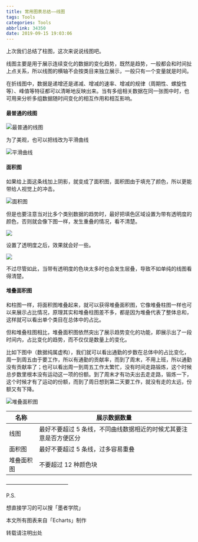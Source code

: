 ```yaml
---
title: 常用图表总结——线图
tags: Tools
categories: Tools
abbrlink: 34350
date: 2019-09-15 19:03:06
---
```




上次我们总结了柱图，这次来说说线图吧。

线图主要是用于展示连续变化的数据的变化趋势，既然是趋势，一般都会和时间扯上点关系，所以线图的横轴不会按类目来独立展示，一般只有一个变量就是时间。

在折线图中，数据是递增还是递减、增减的速率、增减的规律（周期性、螺旋性等）、峰值等特征都可以清晰地反映出来。当有多组相关数据在同一张图中时，也可用来分析多组数据随时间变化的相互作用和相互影响。



#### 最普通的线图

![最普通的线图](http://image.tubbodetang.site/line_1.png)

为了美观，也可以把线改为平滑曲线

![平滑曲线](http://image.tubbodetang.site/line_2.png)

#### 面积图

如果给上面这条线加上阴影，就变成了面积图，面积图由于填充了颜色，所以更能带给人视觉上的冲击。

![面积图](http://image.tubbodetang.site/line_3.png)

但是也要注意当对比多个类别数据的趋势时，最好把填色区域设置为带有透明度的颜色，否则就会像下图一样，发生重叠的情况，看不清楚。

![](http://image.tubbodetang.site/line_5.png)

设置了透明度之后，效果就会好一些。

![](http://image.tubbodetang.site/line_4.png)

不过尽管如此，当带有透明度的色块太多时也会发生层叠，导致不如单纯的线图看得清楚。



#### 堆叠面积图

和柱图一样，将面积图堆叠起来，就可以获得堆叠面积图，它像堆叠柱图一样也可以来展示占比情况，原理其实和堆叠柱图差不多，都是因为堆叠代表了整体总和，这样就可以看出单个类目在总体中的占比。

但和堆叠柱图相比，堆叠面积图依然突出了展示趋势变化的功能，即展示出了一段时间内，占比变化的趋势，而不仅仅是数量上的变化。

比如下图中（数据纯属虚构），我们就可以看出通勤的步数在总体中的占比变化，周一到周五由于要工作，所以有通勤的贡献率，而到了周末，不用上班，所以通勤没有贡献率了；也可以看出周一到周五工作太繁忙，没有时间走路锻炼，这个时候总步数里根本没有运动这一项的份额。到了周末才有功夫出去走走路，锻炼一下，这个时候才有了运动的份额，而到了周日想到第二天要工作，就没有走的太远，份额又有下降。

![堆叠面积图](http://image.tubbodetang.site/line_6.png)

| 名称       | 展示数据数量                                                 |
| ---------- | ------------------------------------------------------------ |
| 线图       | 最好不要超过 5 条线，不同曲线数据相近的时候尤其要注意是否方便区分 |
| 面积图     | 最好不要超过 5 条线，过多容易重叠                            |
| 堆叠面积图 | 不要超过 12 种颜色块                                         |



————————————

P.S.

想直接学习的可以搜「墨者学院」

本文所有图表来自「Echarts」制作

转载请注明出处